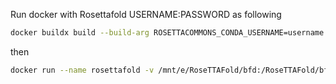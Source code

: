 Run docker with Rosettafold USERNAME:PASSWORD as following

```bash
docker buildx build --build-arg ROSETTACOMMONS_CONDA_USERNAME=username --build-arg ROSETTACOMMONS_CONDA_PASSWORD=password --progress plain -f build/Dockerfile -t rosettafold .
```

then 

```bash
docker run --name rosettafold -v /mnt/e/RoseTTAFold/bfd:/RoseTTAFold/bfd -v /mnt/e/RoseTTAFold/UniRef30_2020_06:/RoseTTAFold/UniRef30_2020_06 -v /mnt/e/RoseTTAFold/pdb100_2021Mar03:/RoseTTAFold/pdb100_2021Mar03 --gpus=all --net=host rosettafold --port=8000
```